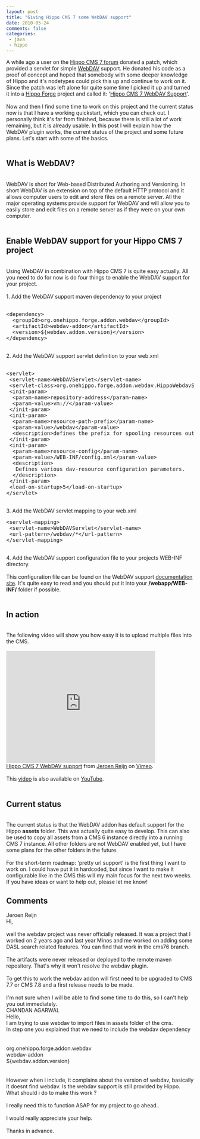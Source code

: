 ```yaml
---
layout: post
title: "Giving Hippo CMS 7 some WebDAV support"
date: 2010-05-24
comments: false
categories:
 - java
 - hippo
---
```


<div class='post'>
A while ago a user on the <a href="http://www.onehippo.org/cms7/support/forums.html">Hippo CMS 7 forum</a> donated a patch, which provided a servlet for simple <a href="http://en.wikipedia.org/wiki/WebDAV">WebDAV</a> support. He donated his code as a proof of concept and hoped that somebody with some deeper knowledge of Hippo and it's nodetypes could pick this up and continue to work on it. Since the patch was left alone for quite some time I picked it up and turned it into a&nbsp;<a href="http://forge.onehippo.org/">Hippo Forge</a>&nbsp;project and called it: '<a href="http://forge.onehippo.org/projects/webdav/">Hippo CMS 7 WebDAV Support</a>'.<br /><br />Now and then I find some time to work on this project and the current status now is that I have a working quickstart, which you can check out. I personally think it's far from finished, because there is still a lot of work remaining, but it is already usable. In this post I will explain how the WebDAV plugin works, the current status of the project and some future plans. Let's start with some of the basics.<br /><br /><h2>What is WebDAV?</h2><br />WebDAV is short for Web-based Distributed Authoring and Versioning. In short WebDAV is an extension on top of the default HTTP protocol and it allows computer users to edit and store files on a remote server. All the major operating systems provide support for WebDAV and will allow you to easily store and edit files on a remote server as if they were on your own computer.<br /><br /><h2>Enable WebDAV support for your Hippo CMS 7 project</h2><br />Using WebDAV in combination with Hippo CMS 7 is quite easy actually. All you need to do for now is do four things to enable the WebDAV support for your project.<br /><br />1. Add the WebDAV support maven dependency to your project<br /><br /><pre class="brush: xml">&lt;dependency&gt;<br />  &lt;groupId&gt;org.onehippo.forge.addon.webdav&lt;/groupId&gt;<br />  &lt;artifactId&gt;webdav-addon&lt;/artifactId&gt;<br />  &lt;version&gt;${webdav.addon.version}&lt;/version&gt;<br />&lt;/dependency&gt;<br /></pre><br />2. Add the WebDAV support servlet definition to your web.xml<br /><br /><pre class="brush: xml">&lt;servlet&gt;<br /> &lt;servlet-name&gt;WebDAVServlet&lt;/servlet-name&gt;<br /> &lt;servlet-class&gt;org.onehippo.forge.addon.webdav.HippoWebdavServlet&lt;/servlet-class&gt;<br /> &lt;init-param&gt;<br />  &lt;param-name&gt;repository-address&lt;/param-name&gt;<br />  &lt;param-value&gt;vm://&lt;/param-value&gt;<br /> &lt;/init-param&gt;<br /> &lt;init-param&gt;<br />  &lt;param-name&gt;resource-path-prefix&lt;/param-name&gt;<br />  &lt;param-value&gt;/webdav&lt;/param-value&gt;<br />  &lt;description&gt;defines the prefix for spooling resources out of the repository.&lt;/description&gt;<br /> &lt;/init-param&gt;<br /> &lt;init-param&gt;<br />  &lt;param-name&gt;resource-config&lt;/param-name&gt;<br />  &lt;param-value&gt;/WEB-INF/config.xml&lt;/param-value&gt;<br />  &lt;description&gt;<br />   Defines various dav-resource configuration parameters.<br />  &lt;/description&gt;<br /> &lt;/init-param&gt;        <br /> &lt;load-on-startup&gt;5&lt;/load-on-startup&gt;<br />&lt;/servlet&gt;<br /></pre><br />3. Add the WebDAV servlet mapping to your web.xml<br /><pre class="brush: xml">&lt;servlet-mapping&gt;<br /> &lt;servlet-name&gt;WebDAVServlet&lt;/servlet-name&gt;<br /> &lt;url-pattern&gt;/webdav/*&lt;/url-pattern&gt;        <br />&lt;/servlet-mapping&gt;<br /></pre><br />4. Add the WebDAV support configuration file to your projects WEB-INF directory.<br /><br />This configuration file can be found on the WebDAV support <a href="http://webdav.forge.onehippo.org/">documentation site</a>. It's quite easy to read and you should put it into your <b>/webapp/WEB-INF/</b> folder if possible.<br /><br /><h2>In action</h2><br />The following video will show you how easy it is to upload multiple files into the CMS. <br /><br /><object height="300" width="400"><param name="allowfullscreen" value="true" /><param name="allowscriptaccess" value="always" /><param name="movie" value="http://vimeo.com/moogaloop.swf?clip_id=11991107&amp;server=vimeo.com&amp;show_title=1&amp;show_byline=1&amp;show_portrait=0&amp;color=&amp;fullscreen=1" /><embed src="http://vimeo.com/moogaloop.swf?clip_id=11991107&amp;server=vimeo.com&amp;show_title=1&amp;show_byline=1&amp;show_portrait=0&amp;color=&amp;fullscreen=1" type="application/x-shockwave-flash" allowfullscreen="true" allowscriptaccess="always" width="400" height="300"></embed></object><br /><a href="http://vimeo.com/11991107">Hippo CMS 7 WebDAV support</a> from <a href="http://vimeo.com/user3888132">Jeroen Reijn</a> on <a href="http://vimeo.com/">Vimeo</a>.<br /><br />This <a href="http://www.youtube.com/watch?v=U0uXPyCn-EI">video</a> is also available on <a href="http://www.youtube.com/watch?v=U0uXPyCn-EI">YouTube</a>.<br /><br /><h2>Current status</h2><br />The current status is that the WebDAV addon has default support for the Hippo <b>assets</b> folder. This was actually quite easy to develop. This can also be used to copy all assets from a CMS 6 instance directly into a running CMS 7 instance. All other folders are not WebDAV enabled yet, but I have some plans for the other folders in the future.<br /><br />For the short-term roadmap: 'pretty url support' is the first thing I want to work on. I could have put it in hardcoded, but since I want to make it configurable like in the CMS this will my main focus for the next two weeks. If you have ideas or want to help out, please let me know!</div>
<h2>Comments</h2>
<div class='comments'>
<div class='comment'>
<div class='author'>Jeroen Reijn</div>
<div class='content'>
Hi,<br /><br />well the webdav project was never officially released. It was a project that I worked on 2 years ago and last year Minos and me worked on adding some DASL search related features. You can find that work in the cms76 branch.<br /><br />The artifacts were never released or deployed to the remote maven repository. That&#39;s why it won&#39;t resolve the webdav plugin.<br /><br />To get this to work the webdav addon will first need to be upgraded to CMS 7.7 or CMS 7.8 and a first release needs to be made.<br /><br />I&#39;m not sure when I will be able to find some time to do this, so I can&#39;t help you out immediately.</div>
</div>
<div class='comment'>
<div class='author'>CHANDAN AGARWAL</div>
<div class='content'>
Hello,<br />I am trying to use webdav to import files in assets folder of the cms.<br />In step one you explained that we need to include the webdav dependency<br /><br /><br />  org.onehippo.forge.addon.webdav<br />  webdav-addon<br />  ${webdav.addon.version}<br /><br /><br />However when i include, it complains about the version of webdav, basically it doesnt find webdav. Is the webdav support is still provided by Hippo.<br />What should i do to make this work ?<br /><br />I really need this to function ASAP for my project to go ahead..<br /><br />I would really appreciate your help.<br /><br />Thanks in advance.</div>
</div>
</div>
